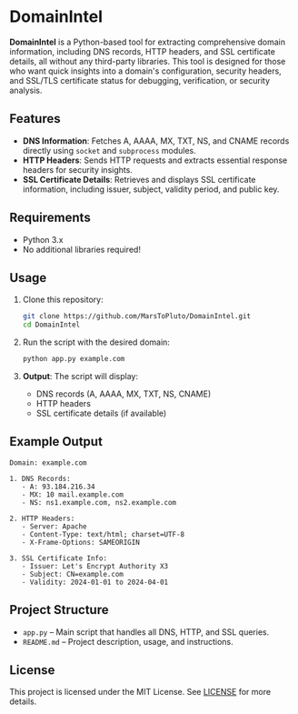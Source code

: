 
# DomainIntel

**DomainIntel** is a Python-based tool for extracting comprehensive domain information, including DNS records, HTTP headers, and SSL certificate details, all without any third-party libraries. This tool is designed for those who want quick insights into a domain's configuration, security headers, and SSL/TLS certificate status for debugging, verification, or security analysis.

## Features

- **DNS Information**: Fetches A, AAAA, MX, TXT, NS, and CNAME records directly using `socket` and `subprocess` modules.
- **HTTP Headers**: Sends HTTP requests and extracts essential response headers for security insights.
- **SSL Certificate Details**: Retrieves and displays SSL certificate information, including issuer, subject, validity period, and public key.

## Requirements

- Python 3.x
- No additional libraries required!

## Usage

1. Clone this repository:
   ```bash
   git clone https://github.com/MarsToPluto/DomainIntel.git
   cd DomainIntel
   ```

2. Run the script with the desired domain:
   ```bash
   python app.py example.com
   ```

3. **Output**: The script will display:
   - DNS records (A, AAAA, MX, TXT, NS, CNAME)
   - HTTP headers
   - SSL certificate details (if available)

## Example Output

```
Domain: example.com

1. DNS Records:
   - A: 93.184.216.34
   - MX: 10 mail.example.com
   - NS: ns1.example.com, ns2.example.com

2. HTTP Headers:
   - Server: Apache
   - Content-Type: text/html; charset=UTF-8
   - X-Frame-Options: SAMEORIGIN

3. SSL Certificate Info:
   - Issuer: Let's Encrypt Authority X3
   - Subject: CN=example.com
   - Validity: 2024-01-01 to 2024-04-01
```

## Project Structure

- `app.py` – Main script that handles all DNS, HTTP, and SSL queries.
- `README.md` – Project description, usage, and instructions.

## License

This project is licensed under the MIT License. See [LICENSE](LICENSE) for more details.
